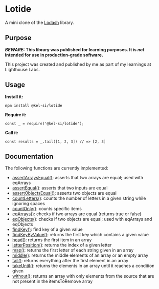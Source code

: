 # Lotide
A mini clone of the [Lodash](https://lodash.com) library.

## Purpose

**_BEWARE:_ This library was published for learning purposes. It is _not_ intended for use in production-grade software.**

This project was created and published by me as part of my learnings at Lighthouse Labs. 

## Usage

**Install it:**

`npm install @kel-si/lotide`

**Require it:**

`const _ = require('@kel-si/lotide');`

**Call it:**

`const results = _.tail([1, 2, 3]) // => [2, 3]`

## Documentation

The following functions are currently implemented:

* [assertArraysEqual()](https://github.com/kel-si/lotide/blob/main/assertArraysEqual.js): asserts that two arrays are equal; used with eqArrays
* [assertEqual()](https://github.com/kel-si/lotide/blob/main/assertEqual.js): asserts that two inputs are equal
* [assertObjectsEqual()](https://github.com/kel-si/lotide/blob/main/assertObjectsEqual.js): asserts two objects are equal
* [countLetters()](https://github.com/kel-si/lotide/blob/main/countLetters.js): counts the number of letters in a given string while ignoring spaces
* [countOnly()](https://github.com/kel-si/lotide/blob/main/countOnly.js): counts specific items
* [eqArrays()](https://github.com/kel-si/lotide/blob/main/eqArrays.js): checks if two arrays are equal (returns true or false)
* [eqObjects()](https://github.com/kel-si/lotide/blob/main/eqObjects.js): checks if two objects are equal; used with eqArrays and eqObjects
* [findKey()](https://github.com/kel-si/lotide/blob/main/findKey.js): find key of a given value
* [findKeyByValue()](https://github.com/kel-si/lotide/blob/main/findKeyByValue.js): returns the first key which contains a given value
* [head()](https://github.com/kel-si/lotide/blob/main/head.js): returns the first item in an array
* [letterPosition()](https://github.com/kel-si/lotide/blob/main/letterPositions.js): returns the index of a given letter
* [map()](https://github.com/kel-si/lotide/blob/main/map.js): returns the first letter of each string given in an array
* [middle()](https://github.com/kel-si/lotide/blob/main/middle.js): returns the middle elements of an array or an empty array
* [tail()](https://github.com/kel-si/lotide/blob/main/tail.js): returns everything after the first element in an array
* [takeUntil()](https://github.com/kel-si/lotide/blob/main/takeUntil.js): returns the elements in an array until it reaches a condition given
* [without()](https://github.com/kel-si/lotide/blob/main/without.js): returns an array with only elements from the source that are not present in the itemsToRemove array

